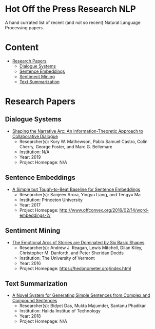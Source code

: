 # Hot Off the Press Research NLP
A hand currated list of recent (and not so recent) Natural Language Processing papers.

# Content
+ [Research Papers](#Research)
  + [Dialogue Systems](#Dialogue-Systems)
  + [Sentence Embeddings](#Sentence-Embeddings)
  + [Sentiment Mining](#Sentiment-Mining)
  + [Text Summarization](#Text-Summarization)

# Research Papers<a name="Research"></a>

## Dialogue Systems<a name="Dialogue-Systems"></a>
+ [Shaping the Narrative Arc: An Information-Theoretic Approach to Collaborative Dialogue](https://arxiv.org/pdf/1901.11528.pdf)
  + Researcher(s): Kory W. Mathewson, Pablo Samuel Castro, Colin Cherry, George Foster, and Marc G. Bellemare
  + Institution: N/A
  + Year: 2019
  + Project Homepage: N/A
  
## Sentence Embeddings<a name="Sentence-Embeddings"></a>
+ [A Simple but Tough-to-Beat Baseline for Sentence Embeddings](https://openreview.net/pdf?id=SyK00v5xx)
  + Researcher(s): Sanjeev Arora, Yingyu Liang, and Tengyu Ma
  + Institution: Princeton University
  + Year: 2017
  + Project Homepage: http://www.offconvex.org/2016/02/14/word-embeddings-2/
  
## Sentiment Mining<a name="Sentiment-Mining"></a>
+ [The Emotional Arcs of Stories are Dominated by Six Basic Shapes](https://arxiv.org/pdf/1606.07772.pdf)
  + Researcher(s): Andrew J. Reagan, Lewis Mitchell, Dilan Kiley, Christopher M. Danforth, and Peter Sheridan Dodds
  + Institution: The University of Vermont 
  + Year: 2016
  + Project Homepage: https://hedonometer.org/index.html

## Text Summarization<a name="Text-Summarization"></a>
+ [A Novel System for Generating Simple Sentences from Complex and Compound Sentences](http://www.mecs-press.org/ijmecs/ijmecs-v10-n1/IJMECS-V10-N1-6.pdf)
  + Researcher(s): Bidyet Das, Mukta Majumder, Santanu Phadikar
  + Institution: Halida Institue of Technology
  + Year: 2018
  + Project Homepage: N/A
